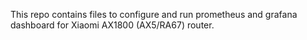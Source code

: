 This repo contains files to configure and run prometheus and grafana dashboard for Xiaomi AX1800 (AX5/RA67) router.
